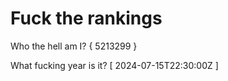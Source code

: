 # Fuck the rankings

Who the hell am I?
{ 5213299 }

What fucking year is it?
[ 2024-07-15T22:30:00Z ]
